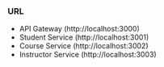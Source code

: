### URL
- API Gateway (http://localhost:3000)
- Student Service (http://localhost:3001)
- Course Service (http://localhost:3002)
- Instructor Service (http://localhost:3003)
